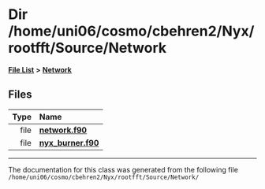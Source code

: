 
# Dir /home/uni06/cosmo/cbehren2/Nyx/rootfft/Source/Network


[**File List**](files.md) **>** [**Network**](dir_42bb2cb79beb2277fb25f45fdc565a0d.md)











## Files

| Type | Name |
| ---: | :--- |
| file | [**network.f90**](network_8f90.md) <br> |
| file | [**nyx\_burner.f90**](nyx__burner_8f90.md) <br> |


















------------------------------
The documentation for this class was generated from the following file `/home/uni06/cosmo/cbehren2/Nyx/rootfft/Source/Network/`